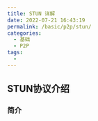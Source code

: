 ```yaml
---
title: STUN 详解
date: 2022-07-21 16:43:19
permalink: /basic/p2p/stun/
categories:
  - 基础
  - P2P
tags:
  - 
---
```


<Badges :content="[{type: 'tip', text: '了解'}]" />

<TimeToRead />

## STUN协议介绍

### 简介


